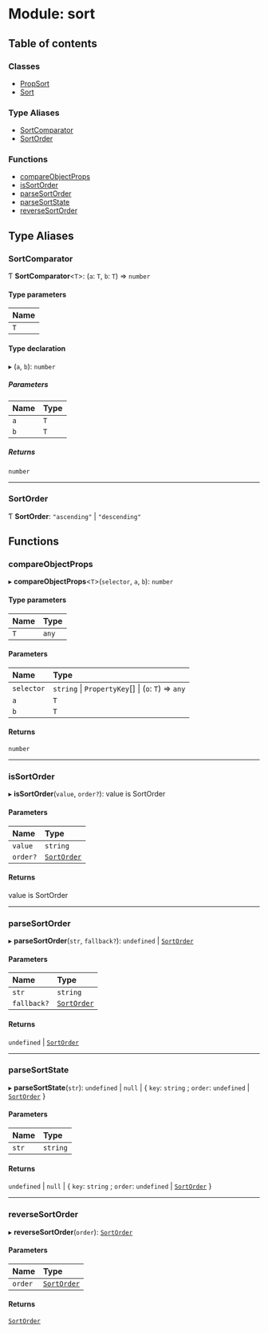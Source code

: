 # Module: sort

## Table of contents

### Classes

- [PropSort](../classes/sort.PropSort.md)
- [Sort](../classes/sort.Sort.md)

### Type Aliases

- [SortComparator](sort.md#sortcomparator)
- [SortOrder](sort.md#sortorder)

### Functions

- [compareObjectProps](sort.md#compareobjectprops)
- [isSortOrder](sort.md#issortorder)
- [parseSortOrder](sort.md#parsesortorder)
- [parseSortState](sort.md#parsesortstate)
- [reverseSortOrder](sort.md#reversesortorder)

## Type Aliases

### SortComparator

Ƭ **SortComparator**<`T`\>: (`a`: `T`, `b`: `T`) => `number`

#### Type parameters

| Name |
| :--- |
| `T`  |

#### Type declaration

▸ (`a`, `b`): `number`

##### Parameters

| Name | Type |
| :--- | :--- |
| `a`  | `T`  |
| `b`  | `T`  |

##### Returns

`number`

---

### SortOrder

Ƭ **SortOrder**: `"ascending"` \| `"descending"`

## Functions

### compareObjectProps

▸ **compareObjectProps**<`T`\>(`selector`, `a`, `b`): `number`

#### Type parameters

| Name | Type  |
| :--- | :---- |
| `T`  | `any` |

#### Parameters

| Name       | Type                                               |
| :--------- | :------------------------------------------------- |
| `selector` | `string` \| `PropertyKey`[] \| (`o`: `T`) => `any` |
| `a`        | `T`                                                |
| `b`        | `T`                                                |

#### Returns

`number`

---

### isSortOrder

▸ **isSortOrder**(`value`, `order?`): value is SortOrder

#### Parameters

| Name     | Type                             |
| :------- | :------------------------------- |
| `value`  | `string`                         |
| `order?` | [`SortOrder`](sort.md#sortorder) |

#### Returns

value is SortOrder

---

### parseSortOrder

▸ **parseSortOrder**(`str`, `fallback?`): `undefined` \| [`SortOrder`](sort.md#sortorder)

#### Parameters

| Name        | Type                             |
| :---------- | :------------------------------- |
| `str`       | `string`                         |
| `fallback?` | [`SortOrder`](sort.md#sortorder) |

#### Returns

`undefined` \| [`SortOrder`](sort.md#sortorder)

---

### parseSortState

▸ **parseSortState**(`str`): `undefined` \| `null` \| { `key`: `string` ; `order`: `undefined` \| [`SortOrder`](sort.md#sortorder) }

#### Parameters

| Name  | Type     |
| :---- | :------- |
| `str` | `string` |

#### Returns

`undefined` \| `null` \| { `key`: `string` ; `order`: `undefined` \| [`SortOrder`](sort.md#sortorder) }

---

### reverseSortOrder

▸ **reverseSortOrder**(`order`): [`SortOrder`](sort.md#sortorder)

#### Parameters

| Name    | Type                             |
| :------ | :------------------------------- |
| `order` | [`SortOrder`](sort.md#sortorder) |

#### Returns

[`SortOrder`](sort.md#sortorder)
